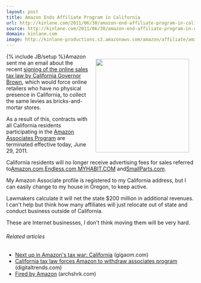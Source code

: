 ```yaml
---
layout: post
title: Amazon Ends Affiliate Program in California
url: http://kinlane.com/2011/06/30/amazon-end-affiliate-program-in-california/
source: http://kinlane.com/2011/06/30/amazon-end-affiliate-program-in-california/
domain: kinlane.com
image: http://kinlane-productions.s3.amazonaws.com/amazon/affiliate/amazon-affiliates.png
---
```

{% include JB/setup %}<a title="Amazon Affiliate Program" href="https://affiliate-program.amazon.com/" target="_blank"><img style="padding: 15px;" src="http://kinlane-productions.s3.amazonaws.com/amazon/affiliate/amazon-affiliates.png" alt="" width="250" align="right" /></a>Amazon sent me an email about the recent <a title="signing of the online sales tax law, by California Governor Brown" href="http://www.mercurynews.com/top-stories/ci_18282733" target="_blank">signing of the online sales tax law by California Governor Brown</a>, which would force online retailers who have no physical presence in California, to collect the same levies as bricks-and-mortar stores.<p></p>
As a result of this, contracts with all California residents participating in the <a title="Amazon Affiliate Program" href="https://affiliate-program.amazon.com/" target="_blank">Amazon Associates Program</a> are terminated effective today, June 29, 2011.<p></p>
California residents will no longer receive advertising fees for sales referred to<a title="amazon.com" href="http://www.amazon.com" target="_blank">Amazon.com</a>,<a title="Endless.com" href="http://www.endless.com" target="_blank">Endless.com</a>,<a title="MYHABIT.COM" href="http://www.myhabit.com" target="_blank">MYHABIT.COM</a> and<a title="SmallParts.com" href="http://www.mallParts.com." target="_blank">SmallParts.com</a>.<p></p>
My Amazon Associate profile is registered to my California address, but I can easily change to my house in Oregon, to keep active.<p></p>
Lawmakers calculate it will net the state $200 million in additional revenues. I can't help but think how many affiliates will just relocate out of state and conduct business outside of California.<p></p>
These are Internet businesses, I don't think moving them will be very hard.
<h6 class="zemanta-related-title" style="font-size: 1em;">Related articles</h6>
<ul class="zemanta-article-ul">
	<li class="zemanta-article-ul-li"><a href="http://gigaom.com/2011/06/29/amazon-sales-tax-california/">Next up in Amazon's tax war: California</a> (gigaom.com)</li>
	<li class="zemanta-article-ul-li"><a href="http://www.digitaltrends.com/computing/california-tax-law-forces-amazon-to-withdraw-associates-program/">California tax law forces Amazon to withdraw associates program</a> (digitaltrends.com)</li>
	<li class="zemanta-article-ul-li"><a href="http://archshrk.com/fired-by-amazon">Fired by Amazon</a> (archshrk.com)</li>
</ul>
